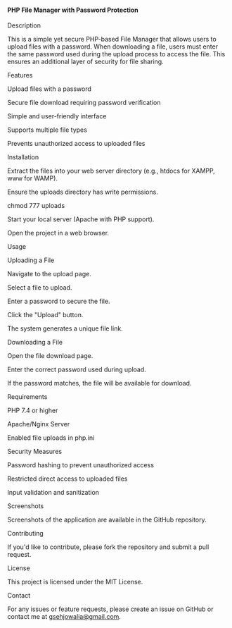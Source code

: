 <h4>PHP File Manager with Password Protection</h4>

Description

This is a simple yet secure PHP-based File Manager that allows users to upload files with a password. When downloading a file, users must enter the same password used during the upload process to access the file. This ensures an additional layer of security for file sharing.

Features

Upload files with a password

Secure file download requiring password verification

Simple and user-friendly interface

Supports multiple file types

Prevents unauthorized access to uploaded files

Installation

Extract the files into your web server directory (e.g., htdocs for XAMPP, www for WAMP).

Ensure the uploads directory has write permissions.

chmod 777 uploads

Start your local server (Apache with PHP support).

Open the project in a web browser.

Usage

Uploading a File

Navigate to the upload page.

Select a file to upload.

Enter a password to secure the file.

Click the "Upload" button.

The system generates a unique file link.

Downloading a File

Open the file download page.

Enter the correct password used during upload.

If the password matches, the file will be available for download.

Requirements

PHP 7.4 or higher

Apache/Nginx Server

Enabled file uploads in php.ini

Security Measures

Password hashing to prevent unauthorized access

Restricted direct access to uploaded files

Input validation and sanitization

Screenshots

Screenshots of the application are available in the GitHub repository.

Contributing

If you'd like to contribute, please fork the repository and submit a pull request.

License

This project is licensed under the MIT License.

Contact

For any issues or feature requests, please create an issue on GitHub or contact me at gsehjowalia@gmail.com.
